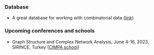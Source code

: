 ### Database
- A great database for working with combinatorial data (<a href="http://users.cecs.anu.edu.au/~bdm/data/graphs.html">link</a>)

### Upcoming conferences and schools
- Graph Structure and Complex Network Analysis, June 4-16, 2023, SIRINCE, Turkey (<a href="https://www.cimpa.info/fr/node/7225">CIMPA school</a>)



